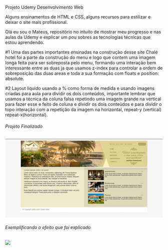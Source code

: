 Projeto Udemy Desenvolvimento Web

Alguns ensinamentos de HTML e CSS, alguns recursos para estilizar e deixar o site mais profissional.

Olá eu sou o Mateus, repositório no intuito de mostrar meu progresso e nas aulas da Udemy e explicar um pou sobres as tecnologias técnicas que estou aprendendo.

#1 Uma das partes importantes ensinadas na construção desse site Chalé hotel foi a parte da construção do menu e logo que contem uma imagem longa feita para ser sobreposta pelo menu, formando uma interação bem interessante entre as duas ja que usamos z-index para controlar a ordem de sobreposição das duas areas e toda a sua formação com floats e position: absolute.

#2 Layout liquido usando a % como forma de medida e usando imagens criadas para aula para dividir os dois conteúdos, importante lembrar que usamos a técnica da coluna falsa repetindo uma imagem grande na vertical para fazer esse e feito de coluna e dividir os dois conteúdos e para dividir o topo interação com a repetição da imagem na horizontal, repeat-y (vertical) repeat-x(horizontal).

###### Projeto Finalizado ######

![](imagens/Proje-chale-hotel.png)


###### Exemplificando o efeito que foi explicado ######

![](imagens/Chale-hotel-github.gif)